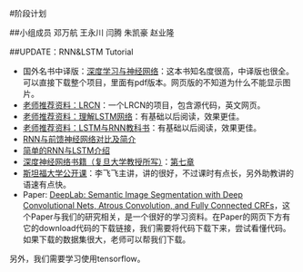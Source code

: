 
#阶段计划

##小组成员
邓万航 王永川 闫腾 朱凯豪 赵业隆


##UPDATE：RNN&LSTM Tutorial
* 国外名书中译版：[深度学习与神经网络](https://github.com/exacity/deeplearningbook-chinese)：这本书知名度很高，中译版也很全。可以直接下载整个项目，里面有pdf版本。网页版的不知道为什么不能显示图片。
* [老师推荐资料：LRCN](http://jeffdonahue.com/lrcn/)：一个LRCN的项目，包含源代码，英文网页。
* [老师推荐资料：理解LSTM网络](http://www.jianshu.com/p/9dc9f41f0b29)：有基础以后阅读，效果更佳。
* [老师推荐资料：LSTM与RNN教科书](https://deeplearning4j.org/cn/zh-lstm)：有基础以后阅读，效果更佳。
* [RNN与前馈神经网络对比及简介](https://zhuanlan.zhihu.com/p/24720659)
* [简单的RNN与LSTM介绍](https://www.15yan.com/story/huxAyyeuYAj/)
* [深度神经网络书籍（复旦大学教授所写）](https://nndl.github.io)：[第七章](https://nndl.github.io/ch7.pdf)
* [斯坦福大学公开课](http://study.163.com/course/courseLearn.htm?courseId=1003223001#/learn/video?lessonId=1004111276&courseId=1003223001)：李飞飞主讲，讲的很好，不过课时有点长，另外助教讲的语速有点快。
* Paper: [DeepLab: Semantic Image Segmentation with Deep Convolutional Nets, Atrous Convolution, and Fully Connected CRFs](http://liangchiehchen.com/projects/DeepLab.html)，这个Paper与我们的研究相关，是一个很好的学习资料。在Paper的网页下方有它的download代码的下载链接，我们需要将代码下载下来，尝试看懂代码。如果下载的数据集很大，老师可以帮我们下载。


另外，我们需要学习使用tensorflow。
